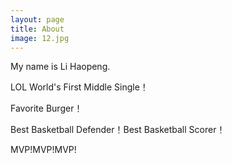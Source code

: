 ```yaml
---
layout: page
title: About
image: 12.jpg
---
```


My name is Li Haopeng. 

LOL World's First Middle Single！

Favorite Burger！

Best Basketball Defender！Best Basketball Scorer！

MVP!MVP!MVP!

